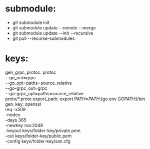 # submodule: 
- git submodule init
- git submodule update --remote --merge
- git submodule update --init --recursive
- git pull --recurse-submodules

# keys:
gen_grpc_protoc:
	protoc \
	--go_out=grpc \
	--go_opt=paths=source_relative \
	--go-grpc_out=grpc \
	--go-grpc_opt=paths=source_relative \
	proto/*.proto
export_path:
	export PATH=$PATH:$(go env GOPATH)/bin
gen_key:
	openssl \
		req -x509 \
		-nodes \
		-days 365 \
		-newkey rsa:2048 \
		-keyout keys/folder-key/private.pem \
		-out keys/folder-key/public.pem \
		-config keys/folder-key/san.cfg